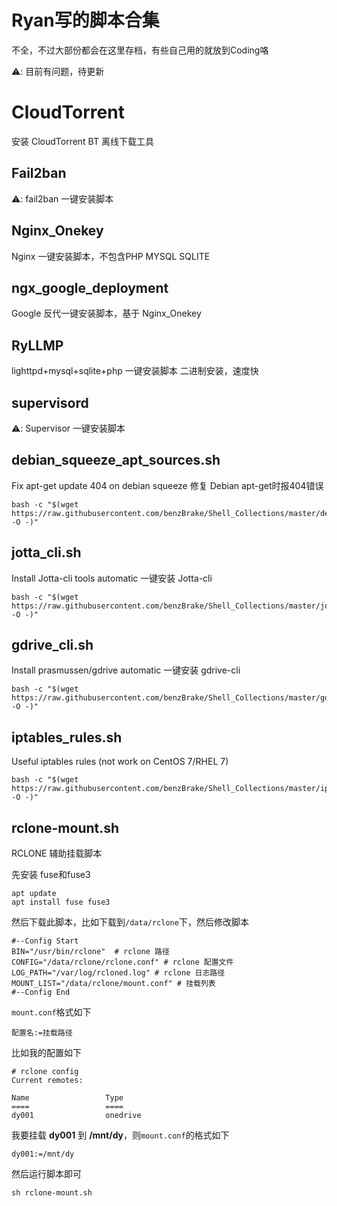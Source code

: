 # Ryan写的脚本合集
不全，不过大部份都会在这里存档，有些自己用的就放到Coding咯

:warning::  目前有问题，待更新

# CloudTorrent

安装 CloudTorrent BT 离线下载工具

## Fail2ban

:warning:: fail2ban 一键安装脚本

## Nginx_Onekey
Nginx 一键安装脚本，不包含PHP MYSQL SQLITE

## ngx_google_deployment
Google 反代一键安装脚本，基于 Nginx_Onekey

## RyLLMP
lighttpd+mysql+sqlite+php 一键安装脚本
二进制安装，速度快

## supervisord
:warning:: Supervisor 一键安装脚本

## debian_squeeze_apt_sources.sh
Fix apt-get update 404 on debian squeeze
修复 Debian apt-get时报404错误
```shell
bash -c "$(wget https://raw.githubusercontent.com/benzBrake/Shell_Collections/master/debian_squeeze_apt_sources.sh -O -)"
```

## jotta_cli.sh
Install Jotta-cli tools automatic
一键安装 Jotta-cli
```shell
bash -c "$(wget https://raw.githubusercontent.com/benzBrake/Shell_Collections/master/jotta_cli.sh -O -)"
```

## gdrive_cli.sh
Install prasmussen/gdrive automatic
一键安装 gdrive-cli
```shell
bash -c "$(wget https://raw.githubusercontent.com/benzBrake/Shell_Collections/master/gdrive_cli.sh -O -)"
```
## iptables_rules.sh
Useful iptables rules (not work on CentOS 7/RHEL 7)
```shell
bash -c "$(wget https://raw.githubusercontent.com/benzBrake/Shell_Collections/master/iptables_rules.sh -O -)"
```

## rclone-mount.sh

RCLONE 辅助挂载脚本

先安装 fuse和fuse3

```shell
apt update
apt install fuse fuse3
```

然后下载此脚本，比如下载到`/data/rclone`下，然后修改脚本

```shell
#--Config Start
BIN="/usr/bin/rclone"  # rclone 路径
CONFIG="/data/rclone/rclone.conf" # rclone 配置文件
LOG_PATH="/var/log/rcloned.log" # rclone 日志路径
MOUNT_LIST="/data/rclone/mount.conf" # 挂载列表
#--Config End
```

`mount.conf`格式如下

```
配置名:=挂载路径
```

比如我的配置如下

```shell
# rclone config
Current remotes:

Name                 Type
====                 ====
dy001                onedrive
```

我要挂载 **dy001** 到 **/mnt/dy**，则`mount.conf`的格式如下

```
dy001:=/mnt/dy
```

然后运行脚本即可

```shell
sh rclone-mount.sh
```

